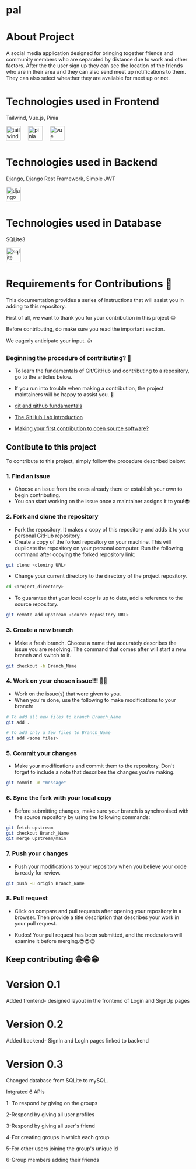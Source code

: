 # pal
<h1 align="left">About Project</h1>
<p align="left">A social media application designed for bringing together friends and community members who are separated by distance due to work and other factors.
After the the user sign up they can see the location of the friends who are in their area and they can also send meet up notifications to them. They can also select wheather they are available for meet up or not. </p>
<h1 align="left">Technologies used in Frontend</h1>
<p align="left">Tailwind, Vue.js, Pinia</p>
<div align="left"><img src="https://logowik.com/content/uploads/images/tailwind-css3232.logowik.com.webp" height="40" alt="tailwind logo"  />
<img width="12" />
<img src="https://upload.wikimedia.org/wikipedia/commons/thumb/1/1c/Pinialogo.svg/1200px-Pinialogo.svg.png" height="40" alt="pinia"  />
<img width="12" />
<img src="https://upload.wikimedia.org/wikipedia/commons/thumb/9/95/Vue.js_Logo_2.svg/2367px-Vue.js_Logo_2.svg.png" height="40" alt="vue logo"  />
<img width="12" /></div>
<h1 align="left">Technologies used in Backend</h1>
<p align="left">Django, Django Rest Framework, Simple JWT</p>
<div align="left"> <img src="https://upload.wikimedia.org/wikipedia/commons/thumb/c/c3/Python-logo-notext.svg/1869px-Python-logo-notext.svg.png" height="40" alt="django logo"  />
<img width="12" /></div>
<h1 align="left">Technologies used in Database</h1>
<p align="left">SQLite3</p>
<div align="left"><img src="https://upload.wikimedia.org/wikipedia/commons/thumb/3/38/SQLite370.svg/2560px-SQLite370.svg.png" height="40" alt="sqlite logo"  />
<img width="12" /></div>

# Requirements for Contributions 💯

This documentation provides a series of instructions that will assist you in adding to this repository.

First of all, we want to thank you for your contribution in this project 😊 

Before contributing, do make sure you read the important section.

We eagerly anticipate your input. 👍

### Beginning the procedure of contributing? 🤔

- To learn the fundamentals of Git/GitHub and contributing to a repository, go to the articles below. 
- If you run into trouble when making a contribution, the project maintainers will be happy to assist you. 🤗

- [git and github fundamentals](https://towardsdatascience.com/getting-started-with-git-and-github-6fcd0f2d4ac6)
- [The GitHub Lab introduction](https://docs.github.com/en/get-started/quickstart/hello-world)
- [Making your first contribution to open source software?](https://www.youtube.com/watch?v=c6b6B9oN4Vg)

## Contibute to this project 

To contribute to this project, simply follow the procedure described below:

### 1. Find an issue

- Choose an issue from the ones already there or establish your own to begin contributing.
- You can start working on the issue once a maintainer assigns it to you!😎

### 2. Fork and clone the repository

- Fork the repository. It makes a copy of this repository and adds it to your personal GitHub repository.
- Create a copy of the forked repository on your machine. This will duplicate the repository on your personal computer. Run the following command after copying the forked repository link:
```bash
git clone <cloning URL>
```
- Change your current directory to the directory of the project repository.
```bash
cd <project_directory>
```
- To guarantee that your local copy is up to date, add a reference to the source repository.
```bash
git remote add upstream <source repository URL>
``` 

### 3. Create a new branch

- Make a fresh branch. Choose a name that accurately describes the issue you are resolving. The command that comes after will start a new branch and switch to it.

```bash
git checkout -b Branch_Name
```

### 4. Work on your chosen issue!!! 👨‍💻

- Work on the issue(s) that were given to you.
- When you're done, use the following to make modifications to your branch:

```bash  
# To add all new files to branch Branch_Name  
git add .  

# To add only a few files to Branch_Name
git add <some files>
```

### 5. Commit your changes

- Make your modifications and commit them to the repository. Don't forget to include a note that describes the changes you're making.

```bash 
git commit -m "message"  
```

### 6. Sync the fork with your local copy

- Before submitting changes, make sure your branch is synchronised with the source repository by using the following commands:

```bash
git fetch upstream
git checkout Branch_Name
git merge upstream/main
```

### 7. Push your changes

- Push your modifications to your repository when you believe your code is ready for review.

```bash
git push -u origin Branch_Name
```

### 8. Pull request

- Click on compare and pull requests after opening your repository in a browser.
Then provide a title description that describes your work in your pull request.

- Kudos! Your pull request has been submitted, and the moderators will examine it before merging.😍😍😍

## Keep contributing 😁😁😁
<h1 align="left">Version 0.1</h1>
<p align="left">Added frontend- designed layout in the frontend of Login and SignUp pages</p>
<h1 align="left">Version 0.2</h1>
<p align="left">Added backend- SignIn and LogIn pages linked to backend</p>
<h1 align="left">Version 0.3</h1>
<p align="left">Changed database from SQLite to mySQL.</p>
<p align="left">Intgrated 6 APIs </p>
<p align="left">1- To respond by giving on the groups  </p>
<p align="left">2-Respond by giving all user profiles</p>
<p align="left">3-Respond by giving all user's friend</p>
<p align="left">4-For creating groups in which each group</p>
<p align="left">5-For other users joining the group's unique id </p>
<p align="left">6-Group members adding their friends</p>






